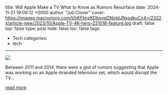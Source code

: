 title: Will Apple Make a TV What to Know as Rumors Resurface
date: 2024-11-21 19:09:12 +0000
author: "Juli Clover"
cover: https://images.macrumors.com/t/hKFknzKDbovpDNotdJNxsdkuCz4=/2322x/article-new/2023/10/Apple-TV-4K-hero-221018-feature.jpg
draft: false
top: false
type: post
hide: false
toc: false
tags:
  - Tech
categories:
  - tech
---

![](https://images.macrumors.com/t/hKFknzKDbovpDNotdJNxsdkuCz4=/2322x/article-new/2023/10/Apple-TV-4K-hero-221018-feature.jpg)

Between 2011 and 2014, there were a glut of rumors suggesting that Apple was working on an Apple-branded television set, which would disrupt the TV...

[read more](https://www.macrumors.com/guide/apple-tv-set/)
